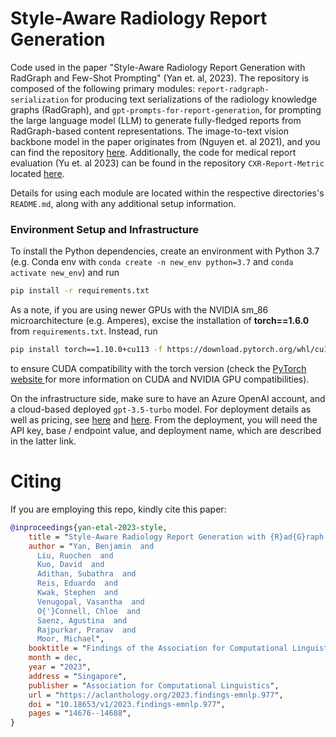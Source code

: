 # Style-Aware Radiology Report Generation 

Code used in the paper "Style-Aware Radiology Report Generation with RadGraph and Few-Shot Prompting" (Yan et. al, 2023). The repository is composed of the following primary modules: `report-radgraph-serialization` for producing text serializations of the radiology knowledge graphs (RadGraph), and `gpt-prompts-for-report-generation`, for prompting the large language model (LLM) to generate fully-fledged reports from RadGraph-based content representations. The image-to-text vision backbone model in the paper originates from (Nguyen et. al 2021), and you can find the repository [here](https://github.com/ginobilinie/xray_report_generation). Additionally, the code for medical report evaluation (Yu et. al 2023) can be found in the repository `CXR-Report-Metric` located [here](https://github.com/rajpurkarlab/CXR-Report-Metric).

Details for using each module are located within the respective directories's `README.md`, along with any additional setup information.

### Environment Setup and Infrastructure
To install the Python dependencies, create an environment with Python 3.7 (e.g. Conda env with `conda create -n new_env python=3.7` and `conda activate new_env`) and run

```zsh
pip install -r requirements.txt
```

As a note, if you are using newer GPUs with the NVIDIA sm_86 microarchitecture (e.g. Amperes), excise the installation of __torch==1.6.0__ from `requirements.txt`. Instead, run 

```zsh
pip install torch==1.10.0+cu113 -f https://download.pytorch.org/whl/cu113/torch_stable.html
```

to ensure CUDA compatibility with the torch version (check the <a href = "https://pytorch.org/">PyTorch website </a> for more information on CUDA and NVIDIA GPU compatibilities). 

On the infrastructure side, make sure to have an Azure OpenAI account, and a cloud-based deployed `gpt-3.5-turbo` model. For deployment details as well as pricing, see <a href = "https://learn.microsoft.com/en-us/azure/cognitive-services/openai/how-to/create-resource?pivots=web-portal">here</a> and <a href = "https://learn.microsoft.com/en-us/azure/cognitive-services/openai/quickstart?tabs=command-line&pivots=programming-language-python">here</a>. From the deployment, you will need the API key, base / endpoint value, and deployment name, which are described in the latter link.

# Citing 

If you are employing this repo, kindly cite this paper:

```bibtex
@inproceedings{yan-etal-2023-style,
    title = "Style-Aware Radiology Report Generation with {R}ad{G}raph and Few-Shot Prompting",
    author = "Yan, Benjamin  and
      Liu, Ruochen  and
      Kuo, David  and
      Adithan, Subathra  and
      Reis, Eduardo  and
      Kwak, Stephen  and
      Venugopal, Vasantha  and
      O{'}Connell, Chloe  and
      Saenz, Agustina  and
      Rajpurkar, Pranav  and
      Moor, Michael",
    booktitle = "Findings of the Association for Computational Linguistics: EMNLP 2023",
    month = dec,
    year = "2023",
    address = "Singapore",
    publisher = "Association for Computational Linguistics",
    url = "https://aclanthology.org/2023.findings-emnlp.977",
    doi = "10.18653/v1/2023.findings-emnlp.977",
    pages = "14676--14688",
}
```

